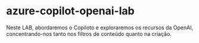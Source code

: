 # azure-copilot-openai-lab
Neste LAB, abordaremos o Copiloto e exploraremos os recursos da OpenAI, concentrando-nos tanto nos filtros de conteúdo quanto na criação.

